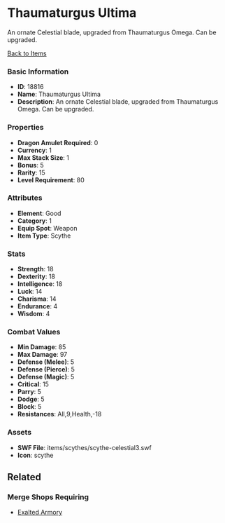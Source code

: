 # Thaumaturgus Ultima

An ornate Celestial blade, upgraded from Thaumaturgus Omega. Can be upgraded.

[Back to Items](../items.md)

### Basic Information

- **ID**: 18816
- **Name**: Thaumaturgus Ultima
- **Description**: An ornate Celestial blade, upgraded from Thaumaturgus Omega. Can be upgraded.

### Properties

- **Dragon Amulet Required**: 0
- **Currency**: 1
- **Max Stack Size**: 1
- **Bonus**: 5
- **Rarity**: 15
- **Level Requirement**: 80

### Attributes

- **Element**: Good
- **Category**: 1
- **Equip Spot**: Weapon
- **Item Type**: Scythe

### Stats

- **Strength**: 18
- **Dexterity**: 18
- **Intelligence**: 18
- **Luck**: 14
- **Charisma**: 14
- **Endurance**: 4
- **Wisdom**: 4

### Combat Values

- **Min Damage**: 85
- **Max Damage**: 97
- **Defense (Melee)**: 5
- **Defense (Pierce)**: 5
- **Defense (Magic)**: 5
- **Critical**: 15
- **Parry**: 5
- **Dodge**: 5
- **Block**: 5
- **Resistances**: All,9,Health,-18

### Assets

- **SWF File**: items/scythes/scythe-celestial3.swf
- **Icon**: scythe

## Related

### Merge Shops Requiring

- [Exalted Armory](../merge-shops/303-exalted-armory.md)

